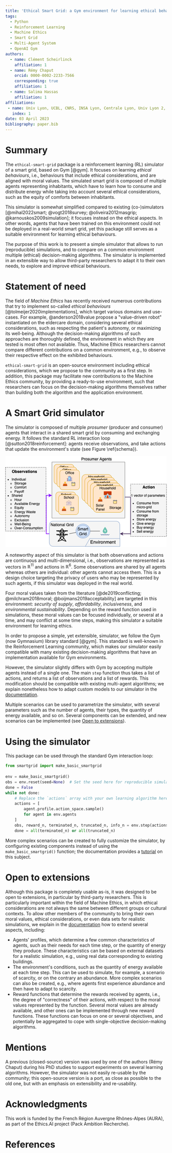 ```yaml
---
title: 'Ethical Smart Grid: a Gym environment for learning ethical behaviours'
tags:
  - Python
  - Reinforcement Learning
  - Machine Ethics
  - Smart Grid
  - Multi-Agent System
  - OpenAI Gym
authors:
  - name: Clément Scheirlinck
    affiliation: 1
  - name: Rémy Chaput
    orcid: 0000-0002-2233-7566
    corresponding: true
    affiliation: 1
  - name: Salima Hassas
    affiliation: 1
affiliations:
 - name: Univ Lyon, UCBL, CNRS, INSA Lyon, Centrale Lyon, Univ Lyon 2, LIRIS, UMR5205, F-69622 Villeurbanne, France
   index: 1
date: 03 April 2023
bibliography: paper.bib
---
```


# Summary

The `ethical-smart-grid` package is a reinforcement learning (RL) simulator of a smart grid, based on Gym [@gym].
It focuses on learning *ethical behaviours*, i.e., behaviours that include ethical considerations, and are aligned with moral values.
The simulated smart grid is composed of multiple agents representing inhabitants, which have to learn how to consume and distribute energy while taking into account several ethical considerations, such as the equity of comforts between inhabitants.

This simulator is somewhat simplified compared to existing (co-)simulators [@mihal2022smart; @vogt2018survey; @oliveira2012masgrip; @karnouskos2009simulation]; it focuses instead on the ethical aspects.
In other words, agents that have been trained on this environment could not be deployed in a real-world smart grid, yet this package still serves as a suitable environment for learning ethical behaviours.

The purpose of this work is to present a simple simulator that allows to run (reproducible) simulations, and to compare on a common environment multiple (ethical) decision-making algorithms.
The simulator is implemented in an extensible way to allow third-party researchers to adapt it to their own needs, to explore and improve ethical behaviours.


# Statement of need

The field of *Machine Ethics* has recently received numerous contributions that try to implement so-called *ethical behaviours* [@tolmeijer2020implementations], which target various domains and use-cases.
For example, @anderson2018value propose a "value-driven robot" instantiated on the eldercare domain, considering several ethical considerations, such as respecting the patient's autonomy, or maximizing its well-being.
Although the decision-making algorithms of such approaches are thoroughly defined, the environment in which they are tested is most often not available.
Thus, Machine Ethics researchers cannot compare different contributions on a common environment, e.g., to observe their respective effect on the exhibited behaviours.

`ethical-smart-grid` is an open-source environment including ethical considerations, which we propose to the community as a first step.
In addition, this package may facilitate new contributions to the Machine Ethics community, by providing a ready-to-use environment, such that researchers can focus on the decision-making algorithms themselves rather than building both the algorithm and the application environment.


# A Smart Grid simulator

The simulator is composed of multiple *prosumer* (producer and consumer) agents that interact in a shared smart grid by consuming and exchanging energy.
It follows the standard RL interaction loop [@sutton2018reinforcement]: agents receive observations, and take actions that update the environment's state (see Figure \ref{schema}).

![Simulator schema\label{schema}](smartgrid.drawio.png)

A noteworthy aspect of this simulator is that both observations and actions are continuous and multi-dimensional, i.e., observations are represented as vectors in $\mathbb{R}^{11}$ and actions in $\mathbb{R}^6$.
Some observations are shared by all agents whereas others are individual: other agents cannot access them.
This is a design choice targeting the privacy of users who may be represented by such agents, if this simulator was deployed in the real world.

Four moral values taken from the literature [@de2019conflicting; @milchram2018moral; @boijmans2019acceptability] are targeted in this environment: *security of supply*, *affordability*, *inclusiveness*, and *environmental sustainability*.
Depending on the reward function used in simulations, these moral values can be focused individually, or several at a time, and may conflict at some time steps, making this simulator a suitable environment for learning ethics.

In order to propose a simple, yet extensible, simulator, we follow the Gym (now Gymnasium) library standard [@gym].
This standard is well-known in the Reinforcement Learning community, which makes our simulator easily compatible with many existing decision-making algorithms that have an implementation available for Gym environments.

However, the simulator slightly differs with Gym by accepting multiple agents instead of a single one.
The main `step` function thus takes a list of actions, and returns a list of observations and a list of rewards.
This modification should be compatible with existing multi-agent algorithms; we explain nonetheless how to adapt custom models to our simulator in the [documentation](https://ethicsai.github.io/ethical-smart-grid/adding_model.html).

Multiple scenarios can be used to parametrize the simulator, with several parameters such as the number of agents, their types, the quantity of energy available, and so on.
Several components can be extended, and new scenarios can be implemented (see [Open to extensions](#Open-to-extensions)).


# Using the simulator

This package can be used through the standard Gym interaction loop:

```python
from smartgrid import make_basic_smartgrid

env = make_basic_smartgrid()
obs = env.reset(seed=None)  # Set the seed here for reproducible simulations
done = False
while not done:
    # Replace the `actions` array with your own learning algorithm here
    actions = [
        agent.profile.action_space.sample()
        for agent in env.agents
    ]
    obs, reward_n, terminated_n, truncated_n, info_n = env.step(actions)
    done = all(terminated_n) or all(truncated_n)
```

More complex scenarios can be created to fully customize the simulator, by configuring existing components instead of using the `make_basic_smartgrid()` function; the documentation provides a [tutorial](https://ethicsai.github.io/ethical-smart-grid/custom_scenario.html) on this subject.


# Open to extensions

Although this package is completely usable as-is, it was designed to be open to extensions, in particular by third-party researchers.
This is particularly important within the field of Machine Ethics, in which ethical considerations are not always the same between different groups or cultural contexts.
To allow other members of the community to bring their own moral values, ethical considerations, or even data sets for realistic simulations, we explain in the [documentation](https://ethicsai.github.io/ethical-smart-grid/extending/index.html) how to extend several aspects, including:

- Agents' profiles, which determine a few common characteristics of agents, such as their needs for each time step, or the quantity of energy they produce. These characteristics can be based on external datasets for a realistic simulation, e.g., using real data corresponding to existing buildings.
- The environment's conditions, such as the quantity of energy available at each time step. This can be used to simulate, for example, a scenario of scarcity, or on the contrary an abundance. More complex scenarios can also be created, e.g., where agents first experience abundance and then have to adapt to scarcity.
- Reward functions that determine the rewards received by agents, i.e., the degree of "correctness" of their actions, with respect to the moral values represented by the function. Several moral values are already available, and other ones can be implemented through new reward functions. These functions can focus on one or several objectives, and potentially be aggregated to cope with single-objective decision-making algorithms.


# Mentions

A previous (closed-source) version was used by one of the authors (Rémy Chaput) during his PhD studies to support experiments on several learning algorithms.
However, the simulator was not easily re-usable by the community; this open-source version is a port, as close as possible to the old one, but with an emphasis on extensibility and re-usability.


# Acknowledgments

This work is funded by the French Région Auvergne Rhônes-Alpes (AURA), as part of the Ethics.AI project (Pack Ambition Recherche).


# References
